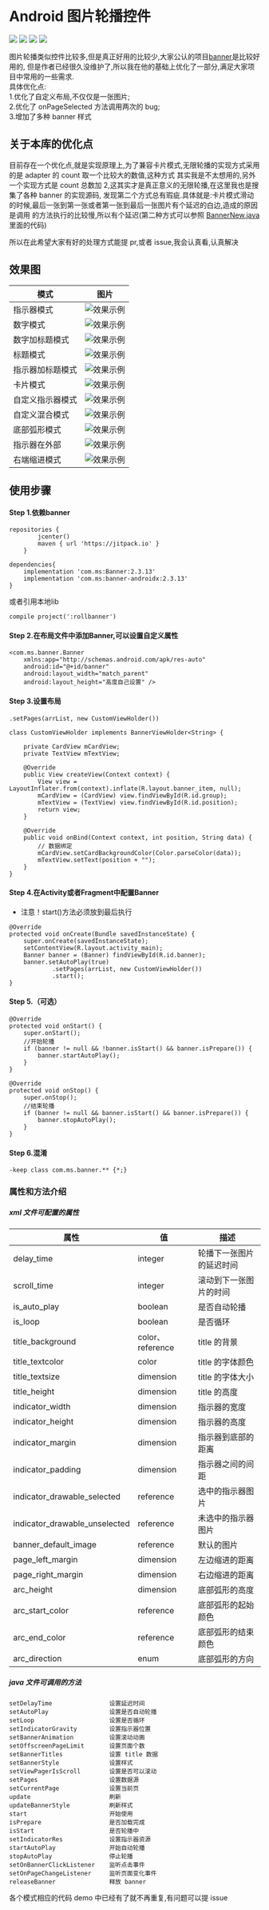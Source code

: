 # Android 图片轮播控件

[![](https://jitpack.io/v/wenchaosong/Banner.svg)](https://jitpack.io/#wenchaosong/Banner)
[![](https://api.bintray.com/packages/songwenchao0714/maven/banner/images/download.svg)](https://bintray.com/songwenchao0714/maven/banner/latest)
[![](https://img.shields.io/github/stars/wenchaosong/Banner.svg)](https://github.com/wenchaosong/Banner)
[![](https://img.shields.io/github/issues/wenchaosong/Banner.svg)](https://github.com/wenchaosong/Banner)

图片轮播类似控件比较多,但是真正好用的比较少,大家公认的项目[banner](https://github.com/youth5201314/banner)是比较好用的,
但是作者已经很久没维护了,所以我在他的基础上优化了一部分,满足大家项目中常用的一些需求.<br>
具体优化点:<br>
1.优化了自定义布局,不仅仅是一张图片;<br>
2.优化了 onPageSelected 方法调用两次的 bug;<br>
3.增加了多种 banner 样式

## 关于本库的优化点

目前存在一个优化点,就是实现原理上,为了兼容卡片模式,无限轮播的实现方式采用的是 adapter 的 count 取一个比较大的数值,这种方式
其实我是不太想用的,另外一个实现方式是 count 总数加 2,这其实才是真正意义的无限轮播,在这里我也是搜集了各种 banner 的实现源码,
发现第二个方式总有瑕疵.具体就是:卡片模式滑动的时候,最后一张到第一张或者第一张到最后一张图片有个延迟的白边,造成的原因是调用
的方法执行的比较慢,所以有个延迟(第二种方式可以参照 <a href="rollbanner/src/main/java/com/ms/banner/BannerNew.java"> BannerNew.java </a> 里面的代码)

所以在此希望大家有好的处理方式能提 pr,或者 issue,我会认真看,认真解决

## 效果图

|模式|图片
|---|---|
|指示器模式|![效果示例](/pic/1.png)|
|数字模式|![效果示例](/pic/2.png)|
|数字加标题模式|![效果示例](/pic/3.png)|
|标题模式|![效果示例](/pic/4.png)|
|指示器加标题模式|![效果示例](/pic/5.png)|
|卡片模式|![效果示例](/pic/6.png)|
|自定义指示器模式|![效果示例](/pic/7.png)|
|自定义混合模式|![效果示例](/pic/8.gif)|
|底部弧形模式|![效果示例](/pic/9.png)|
|指示器在外部|![效果示例](/pic/10.png)|
|右端缩进模式|![效果示例](/pic/11.png)|

## 使用步骤

#### Step 1.依赖banner
```
repositories {
        jcenter()
        maven { url 'https://jitpack.io' }
    }

dependencies{
    implementation 'com.ms:Banner:2.3.13'
    implementation 'com.ms:banner-androidx:2.3.13'
}
```
或者引用本地lib
```
compile project(':rollbanner')
```

#### Step 2.在布局文件中添加Banner,可以设置自定义属性
```
<com.ms.banner.Banner
    xmlns:app="http://schemas.android.com/apk/res-auto"
    android:id="@+id/banner"
    android:layout_width="match_parent"
    android:layout_height="高度自己设置" />
```

#### Step 3.设置布局
```
.setPages(arrList, new CustomViewHolder())

class CustomViewHolder implements BannerViewHolder<String> {

    private CardView mCardView;
    private TextView mTextView;

    @Override
    public View createView(Context context) {
        View view = LayoutInflater.from(context).inflate(R.layout.banner_item, null);
        mCardView = (CardView) view.findViewById(R.id.group);
        mTextView = (TextView) view.findViewById(R.id.position);
        return view;
    }

    @Override
    public void onBind(Context context, int position, String data) {
        // 数据绑定
        mCardView.setCardBackgroundColor(Color.parseColor(data));
        mTextView.setText(position + "");
    }
}
```

#### Step 4.在Activity或者Fragment中配置Banner

- 注意！start()方法必须放到最后执行

```
@Override
protected void onCreate(Bundle savedInstanceState) {
    super.onCreate(savedInstanceState);
    setContentView(R.layout.activity_main);
    Banner banner = (Banner) findViewById(R.id.banner);
    banner.setAutoPlay(true)
            .setPages(arrList, new CustomViewHolder())
            .start();
}
```

#### Step 5.（可选）
```
@Override
protected void onStart() {
    super.onStart();
    //开始轮播
    if (banner != null && !banner.isStart() && banner.isPrepare()) {
        banner.startAutoPlay();
    }
}

@Override
protected void onStop() {
    super.onStop();
    //结束轮播
    if (banner != null && banner.isStart() && banner.isPrepare()) {
        banner.stopAutoPlay();
    }
}
```

#### Step 6.混淆
```
-keep class com.ms.banner.** {*;}
```

### 属性和方法介绍

##### xml 文件可配置的属性

|属性|值|描述
|---|---|---|
|delay_time|integer|轮播下一张图片的延迟时间|
|scroll_time|integer|滚动到下一张图片的时间|
|is_auto_play|boolean|是否自动轮播|
|is_loop|boolean|是否循环|
|title_background|color、reference|title 的背景|
|title_textcolor|color|title 的字体颜色|
|title_textsize|dimension|title 的字体大小|
|title_height|dimension|title 的高度|
|indicator_width|dimension|指示器的宽度|
|indicator_height|dimension|指示器的高度|
|indicator_margin|dimension|指示器到底部的距离|
|indicator_padding|dimension|指示器之间的间距|
|indicator_drawable_selected|reference|选中的指示器图片|
|indicator_drawable_unselected|reference|未选中的指示器图片|
|banner_default_image|reference|默认的图片|
|page_left_margin|dimension|左边缩进的距离|
|page_right_margin|dimension|右边缩进的距离|
|arc_height|dimension|底部弧形的高度|
|arc_start_color|reference|底部弧形的起始颜色|
|arc_end_color|reference|底部弧形的结束颜色|
|arc_direction|enum|底部弧形的方向|

##### java 文件可调用的方法

```
setDelayTime                设置延迟时间
setAutoPlay                 设置是否自动轮播
setLoop                     设置是否循环
setIndicatorGravity         设置指示器位置
setBannerAnimation          设置滚动动画
setOffscreenPageLimit       设置页面个数
setBannerTitles             设置 title 数据
setBannerStyle              设置样式
setViewPagerIsScroll        设置是否可以滚动
setPages                    设置数据源
setCurrentPage              设置当前页
update                      刷新
updateBannerStyle           刷新样式
start                       开始使用
isPrepare                   是否加载完成
isStart                     是否轮播中
setIndicatorRes             设置指示器资源
startAutoPlay               开始自动轮播
stopAutoPlay                停止轮播
setOnBannerClickListener    监听点击事件
setOnPageChangeListener     监听页面变化事件
releaseBanner               释放 banner
```

各个模式相应的代码 demo 中已经有了就不再重复,有问题可以提 issue
